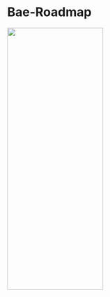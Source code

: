 # Bae-Roadmap

<img src="https://user-images.githubusercontent.com/88836009/134883566-a72d6728-2436-4adc-ba5c-e7f3ac0b1c02.png" width="220" height="600">
